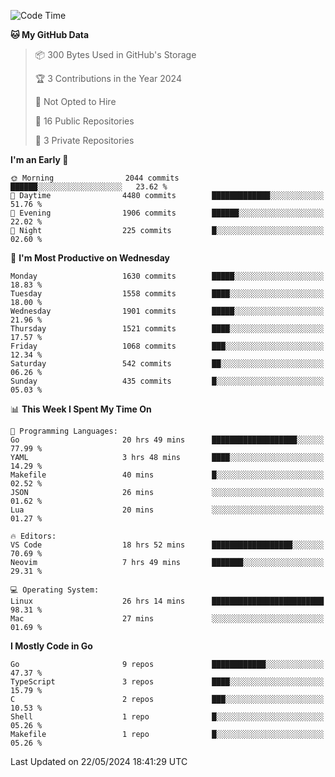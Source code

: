 <!--START_SECTION:waka-->
![Code Time](http://img.shields.io/badge/Code%20Time-638%20hrs%2054%20mins-blue)

**🐱 My GitHub Data** 

> 📦 300 Bytes Used in GitHub's Storage 
 > 
> 🏆 3 Contributions in the Year 2024
 > 
> 🚫 Not Opted to Hire
 > 
> 📜 16 Public Repositories 
 > 
> 🔑 3 Private Repositories 
 > 
**I'm an Early 🐤** 

```text
🌞 Morning                2044 commits        ██████░░░░░░░░░░░░░░░░░░░   23.62 % 
🌆 Daytime                4480 commits        █████████████░░░░░░░░░░░░   51.76 % 
🌃 Evening                1906 commits        ██████░░░░░░░░░░░░░░░░░░░   22.02 % 
🌙 Night                  225 commits         █░░░░░░░░░░░░░░░░░░░░░░░░   02.60 % 
```
📅 **I'm Most Productive on Wednesday** 

```text
Monday                   1630 commits        █████░░░░░░░░░░░░░░░░░░░░   18.83 % 
Tuesday                  1558 commits        ████░░░░░░░░░░░░░░░░░░░░░   18.00 % 
Wednesday                1901 commits        █████░░░░░░░░░░░░░░░░░░░░   21.96 % 
Thursday                 1521 commits        ████░░░░░░░░░░░░░░░░░░░░░   17.57 % 
Friday                   1068 commits        ███░░░░░░░░░░░░░░░░░░░░░░   12.34 % 
Saturday                 542 commits         ██░░░░░░░░░░░░░░░░░░░░░░░   06.26 % 
Sunday                   435 commits         █░░░░░░░░░░░░░░░░░░░░░░░░   05.03 % 
```


📊 **This Week I Spent My Time On** 

```text
💬 Programming Languages: 
Go                       20 hrs 49 mins      ███████████████████░░░░░░   77.99 % 
YAML                     3 hrs 48 mins       ████░░░░░░░░░░░░░░░░░░░░░   14.29 % 
Makefile                 40 mins             █░░░░░░░░░░░░░░░░░░░░░░░░   02.52 % 
JSON                     26 mins             ░░░░░░░░░░░░░░░░░░░░░░░░░   01.62 % 
Lua                      20 mins             ░░░░░░░░░░░░░░░░░░░░░░░░░   01.27 % 

🔥 Editors: 
VS Code                  18 hrs 52 mins      ██████████████████░░░░░░░   70.69 % 
Neovim                   7 hrs 49 mins       ███████░░░░░░░░░░░░░░░░░░   29.31 % 

💻 Operating System: 
Linux                    26 hrs 14 mins      █████████████████████████   98.31 % 
Mac                      27 mins             ░░░░░░░░░░░░░░░░░░░░░░░░░   01.69 % 
```

**I Mostly Code in Go** 

```text
Go                       9 repos             ████████████░░░░░░░░░░░░░   47.37 % 
TypeScript               3 repos             ████░░░░░░░░░░░░░░░░░░░░░   15.79 % 
C                        2 repos             ███░░░░░░░░░░░░░░░░░░░░░░   10.53 % 
Shell                    1 repo              █░░░░░░░░░░░░░░░░░░░░░░░░   05.26 % 
Makefile                 1 repo              █░░░░░░░░░░░░░░░░░░░░░░░░   05.26 % 
```




 Last Updated on 22/05/2024 18:41:29 UTC
<!--END_SECTION:waka-->
